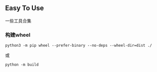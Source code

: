 ## Easy To Use

一些工具合集

### 构建wheel

```
python3 -m pip wheel --prefer-binary --no-deps --wheel-dir=dist ./
```
或
```
python -m build
```
